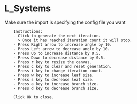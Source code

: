 # L_Systems

Make sure the import is specifying the config file you want

        Instructions:
        - Click to generate the next iteration.
          > Once it has reached iteration count it will stop.
        - Press Right arrow to increase angle by 10.
        - Press Left arrow to decrease angle by 10.
        - Press Up to increase distance by 0.5.
        - Press Down to decrease distance by 0.5.
        - Press r key to resize the canvas.
        - Press c key to clear and reset generation.
        - Press i key to change iteration count.
        - Press w key to increase leaf size.
        - Press s key to decrease leaf size.
        - Press a key to increase branch size.
        - Press d key to decrease branch size.
    
        Click OK to close.
